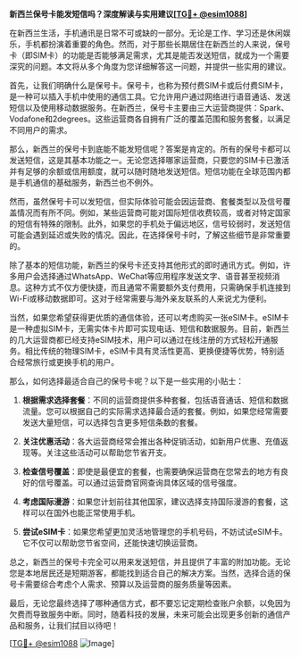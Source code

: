 **新西兰保号卡能发短信吗？深度解读与实用建议[[TG💪+ @esim1088](https://t.me/s/esim1088)]**

在新西兰生活，手机通讯是日常不可或缺的一部分。无论是工作、学习还是休闲娱乐，手机都扮演着重要的角色。然而，对于那些长期居住在新西兰的人来说，保号卡（即SIM卡）的功能是否能够满足需求，尤其是能否发送短信，就成为一个需要深究的问题。本文将从多个角度为您详细解答这一问题，并提供一些实用的建议。

首先，让我们明确什么是保号卡。保号卡，也称为预付费SIM卡或后付费SIM卡，是一种可以插入手机中使用的通信工具。它允许用户通过网络进行语音通话、发送短信以及使用移动数据服务。在新西兰，保号卡主要由三大运营商提供：Spark、Vodafone和2degrees。这些运营商各自拥有广泛的覆盖范围和服务套餐，以满足不同用户的需求。

那么，新西兰的保号卡到底能不能发短信呢？答案是肯定的。所有的保号卡都可以发送短信，这是其基本功能之一。无论您选择哪家运营商，只要您的SIM卡已激活并有足够的余额或信用额度，就可以随时随地发送短信。短信功能在全球范围内都是手机通信的基础服务，新西兰也不例外。

然而，虽然保号卡可以发短信，但实际体验可能会因运营商、套餐类型以及信号覆盖情况而有所不同。例如，某些运营商可能对国际短信收费较高，或者对特定国家的短信有特殊的限制。此外，如果您的手机处于偏远地区，信号较弱时，发送短信可能会遇到延迟或失败的情况。因此，在选择保号卡时，了解这些细节是非常重要的。

除了基本的短信功能，新西兰的保号卡还支持其他形式的即时通讯方式。例如，许多用户会选择通过WhatsApp、WeChat等应用程序发送文字、语音甚至视频消息。这种方式不仅方便快捷，而且通常不需要额外支付费用，只需确保手机连接到Wi-Fi或移动数据即可。这对于经常需要与海外亲友联系的人来说尤为便利。

当然，如果您希望获得更优质的通信体验，还可以考虑购买一张eSIM卡。eSIM卡是一种虚拟SIM卡，无需实体卡片即可实现电话、短信和数据服务。目前，新西兰的几大运营商都已经支持eSIM技术，用户可以通过在线注册的方式轻松开通服务。相比传统的物理SIM卡，eSIM卡具有灵活性更高、更换便捷等优势，特别适合经常旅行或更换手机的用户。

那么，如何选择最适合自己的保号卡呢？以下是一些实用的小贴士：

1. **根据需求选择套餐**：不同的运营商提供多种套餐，包括语音通话、短信和数据流量。您可以根据自己的实际需求选择最合适的套餐。例如，如果您经常需要发送大量短信，可以选择包含更多短信条数的套餐。

2. **关注优惠活动**：各大运营商经常会推出各种促销活动，如新用户优惠、充值返现等。关注这些活动可以帮助您节省开支。

3. **检查信号覆盖**：即使是最便宜的套餐，也需要确保运营商在您常去的地方有良好的信号覆盖。可以通过运营商官网查询具体区域的信号强度。

4. **考虑国际漫游**：如果您计划前往其他国家，建议选择支持国际漫游的套餐，这样可以在国外也能正常使用手机。

5. **尝试eSIM卡**：如果您希望更加灵活地管理您的手机号码，不妨试试eSIM卡。它不仅可以帮助您节省空间，还能快速切换运营商。

总之，新西兰的保号卡完全可以用来发送短信，并且提供了丰富的附加功能。无论您是本地居民还是短期游客，都能找到适合自己的解决方案。当然，选择合适的保号卡需要综合考虑个人需求、预算以及运营商的服务质量等因素。

最后，无论您最终选择了哪种通信方式，都不要忘记定期检查账户余额，以免因为欠费而导致服务中断。同时，随着科技的发展，未来可能会出现更多创新的通信产品和服务，让我们拭目以待吧！

[[TG💪+ @esim1088](https://t.me/s/esim1088) ![Image](https://i.postimg.cc/4NQfJmqS/Snipaste-2025-05-13-00-14-12.png)]